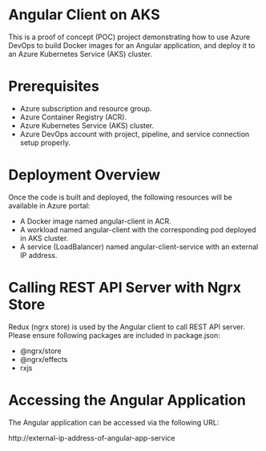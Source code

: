 # Angular Client on AKS
This is a proof of concept (POC) project demonstrating how to use Azure DevOps to build Docker images for an Angular application,  and deploy it  to an Azure Kubernetes Service (AKS) cluster.

# Prerequisites
- Azure subscription and resource group.
- Azure Container Registry (ACR).
- Azure Kubernetes Service (AKS) cluster.
- Azure DevOps account with project, pipeline, and service connection setup properly.

# Deployment Overview
Once the code is built and deployed, the following resources will be available in Azure portal:

- A Docker image named angular-client in ACR.
- A workload named angular-client with the corresponding pod deployed in  AKS cluster.
- A service (LoadBalancer) named angular-client-service with an external IP address.

# Calling REST API Server with Ngrx Store
Redux (ngrx store) is used by the Angular client to call REST API server.  Please ensure following packages are included in package.json:
- @ngrx/store
- @ngrx/effects
- rxjs

# Accessing the Angular Application
The Angular application can be accessed via the following URL:

http://external-ip-address-of-angular-app-service
